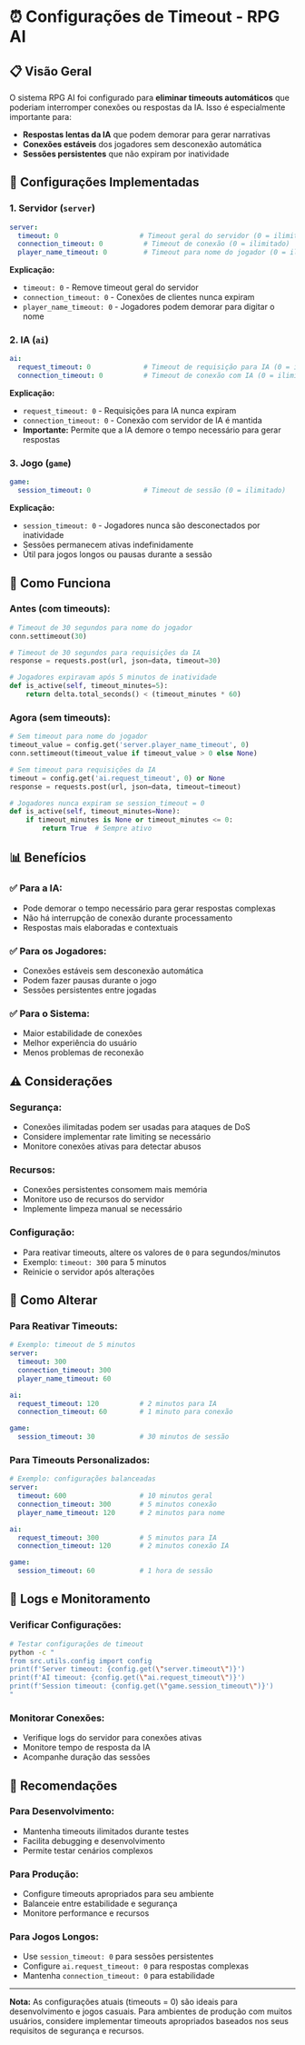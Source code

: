# ⏰ Configurações de Timeout - RPG AI

## 📋 Visão Geral

O sistema RPG AI foi configurado para **eliminar timeouts automáticos** que poderiam interromper conexões ou respostas da IA. Isso é especialmente importante para:

- **Respostas lentas da IA** que podem demorar para gerar narrativas
- **Conexões estáveis** dos jogadores sem desconexão automática
- **Sessões persistentes** que não expiram por inatividade

## 🔧 Configurações Implementadas

### 1. **Servidor (`server`)**
```yaml
server:
  timeout: 0                    # Timeout geral do servidor (0 = ilimitado)
  connection_timeout: 0          # Timeout de conexão (0 = ilimitado)
  player_name_timeout: 0         # Timeout para nome do jogador (0 = ilimitado)
```

**Explicação:**
- `timeout: 0` - Remove timeout geral do servidor
- `connection_timeout: 0` - Conexões de clientes nunca expiram
- `player_name_timeout: 0` - Jogadores podem demorar para digitar o nome

### 2. **IA (`ai`)**
```yaml
ai:
  request_timeout: 0             # Timeout de requisição para IA (0 = ilimitado)
  connection_timeout: 0          # Timeout de conexão com IA (0 = ilimitado)
```

**Explicação:**
- `request_timeout: 0` - Requisições para IA nunca expiram
- `connection_timeout: 0` - Conexão com servidor de IA é mantida
- **Importante:** Permite que a IA demore o tempo necessário para gerar respostas

### 3. **Jogo (`game`)**
```yaml
game:
  session_timeout: 0             # Timeout de sessão (0 = ilimitado)
```

**Explicação:**
- `session_timeout: 0` - Jogadores nunca são desconectados por inatividade
- Sessões permanecem ativas indefinidamente
- Útil para jogos longos ou pausas durante a sessão

## 🚀 Como Funciona

### **Antes (com timeouts):**
```python
# Timeout de 30 segundos para nome do jogador
conn.settimeout(30)

# Timeout de 30 segundos para requisições da IA
response = requests.post(url, json=data, timeout=30)

# Jogadores expiravam após 5 minutos de inatividade
def is_active(self, timeout_minutes=5):
    return delta.total_seconds() < (timeout_minutes * 60)
```

### **Agora (sem timeouts):**
```python
# Sem timeout para nome do jogador
timeout_value = config.get('server.player_name_timeout', 0)
conn.settimeout(timeout_value if timeout_value > 0 else None)

# Sem timeout para requisições da IA
timeout = config.get('ai.request_timeout', 0) or None
response = requests.post(url, json=data, timeout=timeout)

# Jogadores nunca expiram se session_timeout = 0
def is_active(self, timeout_minutes=None):
    if timeout_minutes is None or timeout_minutes <= 0:
        return True  # Sempre ativo
```

## 📊 Benefícios

### ✅ **Para a IA:**
- Pode demorar o tempo necessário para gerar respostas complexas
- Não há interrupção de conexão durante processamento
- Respostas mais elaboradas e contextuais

### ✅ **Para os Jogadores:**
- Conexões estáveis sem desconexão automática
- Podem fazer pausas durante o jogo
- Sessões persistentes entre jogadas

### ✅ **Para o Sistema:**
- Maior estabilidade de conexões
- Melhor experiência do usuário
- Menos problemas de reconexão

## ⚠️ Considerações

### **Segurança:**
- Conexões ilimitadas podem ser usadas para ataques de DoS
- Considere implementar rate limiting se necessário
- Monitore conexões ativas para detectar abusos

### **Recursos:**
- Conexões persistentes consomem mais memória
- Monitore uso de recursos do servidor
- Implemente limpeza manual se necessário

### **Configuração:**
- Para reativar timeouts, altere os valores de `0` para segundos/minutos
- Exemplo: `timeout: 300` para 5 minutos
- Reinicie o servidor após alterações

## 🔄 Como Alterar

### **Para Reativar Timeouts:**
```yaml
# Exemplo: timeout de 5 minutos
server:
  timeout: 300
  connection_timeout: 300
  player_name_timeout: 60

ai:
  request_timeout: 120          # 2 minutos para IA
  connection_timeout: 60        # 1 minuto para conexão

game:
  session_timeout: 30           # 30 minutos de sessão
```

### **Para Timeouts Personalizados:**
```yaml
# Exemplo: configurações balanceadas
server:
  timeout: 600                  # 10 minutos geral
  connection_timeout: 300       # 5 minutos conexão
  player_name_timeout: 120      # 2 minutos para nome

ai:
  request_timeout: 300          # 5 minutos para IA
  connection_timeout: 120       # 2 minutos conexão IA

game:
  session_timeout: 60           # 1 hora de sessão
```

## 📝 Logs e Monitoramento

### **Verificar Configurações:**
```bash
# Testar configurações de timeout
python -c "
from src.utils.config import config
print(f'Server timeout: {config.get(\"server.timeout\")}')
print(f'AI timeout: {config.get(\"ai.request_timeout\")}')
print(f'Session timeout: {config.get(\"game.session_timeout\")}')
"
```

### **Monitorar Conexões:**
- Verifique logs do servidor para conexões ativas
- Monitore tempo de resposta da IA
- Acompanhe duração das sessões

## 🎯 Recomendações

### **Para Desenvolvimento:**
- Mantenha timeouts ilimitados durante testes
- Facilita debugging e desenvolvimento
- Permite testar cenários complexos

### **Para Produção:**
- Configure timeouts apropriados para seu ambiente
- Balanceie entre estabilidade e segurança
- Monitore performance e recursos

### **Para Jogos Longos:**
- Use `session_timeout: 0` para sessões persistentes
- Configure `ai.request_timeout: 0` para respostas complexas
- Mantenha `connection_timeout: 0` para estabilidade

---

**Nota:** As configurações atuais (timeouts = 0) são ideais para desenvolvimento e jogos casuais. Para ambientes de produção com muitos usuários, considere implementar timeouts apropriados baseados nos seus requisitos de segurança e recursos.
